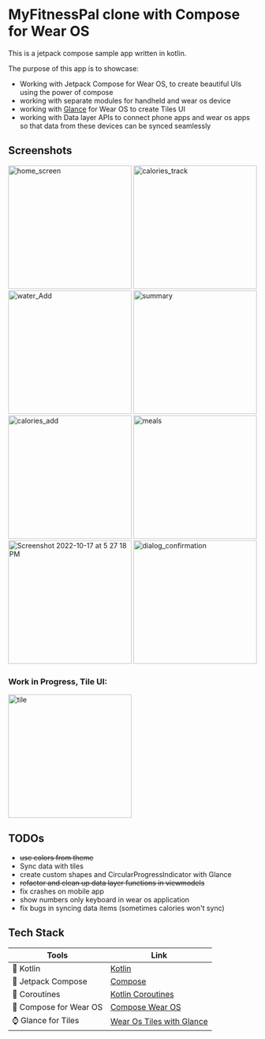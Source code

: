 # MyFitnessPal clone with Compose for Wear OS

This is a jetpack compose sample app written in kotlin.

The purpose of this app is to showcase:

- Working with Jetpack Compose for Wear OS, to create beautiful UIs using the power of compose
- working with separate modules for handheld and wear os device
- working
  with [Glance](https://android-developers.googleblog.com/2022/01/announcing-glance-tiles-for-wear-os.html)
  for Wear OS to create Tiles UI
- working with Data layer APIs to connect phone apps and wear os apps so that data from these
  devices can be synced seamlessly

## Screenshots

<img src = "https://user-images.githubusercontent.com/111345322/196186237-13d51718-9db3-475d-8a5c-43bacb9ae1d6.gif" alt="home_screen" height = 250> <img width="250" alt="calories_track" src="https://user-images.githubusercontent.com/111345322/196179357-bb760e38-cff3-4e4c-99aa-048e52503215.png"> <img width="250" alt="water_Add" src="https://user-images.githubusercontent.com/111345322/196179402-fccb4334-5295-4814-a918-075c6106df32.png"> <img width="250" alt="summary" src="https://user-images.githubusercontent.com/111345322/196179416-f6ca92c3-4286-4a65-ad2e-0e091dd27efd.png"> <img width="250" alt="calories_add" src="https://user-images.githubusercontent.com/111345322/196179426-25a266fb-4e96-4734-a1a1-69caf032b25f.png"> <img width="250" alt="meals" src="https://user-images.githubusercontent.com/111345322/196179460-61b0626b-6efb-48e4-9ffb-d2d6f64d5cd8.png"> 
<img width="250" alt="Screenshot 2022-10-17 at 5 27 18 PM" src="https://user-images.githubusercontent.com/111345322/196186645-e35e98ab-d3de-46dd-bdcb-538928129f3c.png"> <img width="250" alt="dialog_confirmation" src="https://user-images.githubusercontent.com/111345322/196179475-ac41ba1e-5dd6-4d43-89e6-5687b4119f4e.png">

### Work in Progress, Tile UI:

<img width="250" alt="tile" src="https://user-images.githubusercontent.com/111345322/196179495-c56c4a2c-c3ed-42a7-8da0-8649e12d1aef.png">

## TODOs

- ~~use colors from theme~~
- Sync data with tiles
- create custom shapes and CircularProgressIndicator with Glance
- ~~refactor and clean up data layer functions in viewmodels~~
- fix crashes on mobile app
- show numbers only keyboard in wear os application
- fix bugs in syncing data items (sometimes calories won't sync)

## Tech Stack

|Tools | Link|
|---|---|
|🤖 Kotlin|[Kotlin](https://kotlinlang.org/)|
|💚 Jetpack Compose|[Compose](https://developer.android.com/jetpack/compose)|
|🌊 Coroutines|[Kotlin Coroutines](https://developer.android.com/kotlin/coroutines)|
|💚 Compose for Wear OS|[Compose Wear OS](https://developer.android.com/training/wearables/compose)|
|⌚️ Glance for Tiles|[Wear Os Tiles with Glance](https://developer.android.com/jetpack/androidx/releases/glance)|